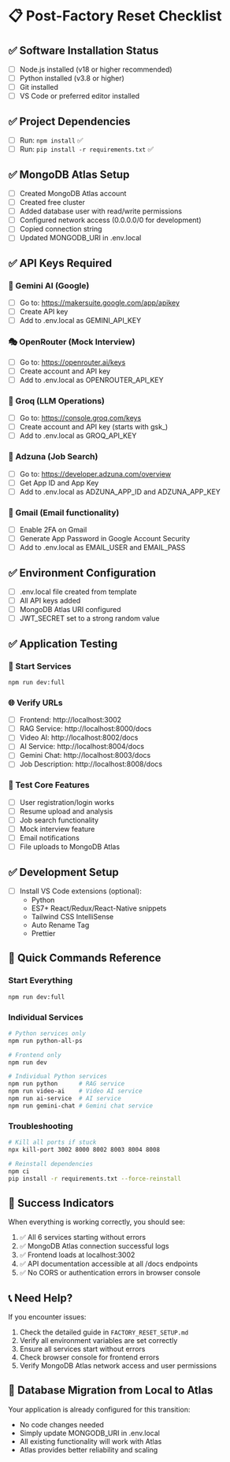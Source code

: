 # 📋 Post-Factory Reset Checklist

## ✅ Software Installation Status
- [ ] Node.js installed (v18 or higher recommended)
- [ ] Python installed (v3.8 or higher)
- [ ] Git installed
- [ ] VS Code or preferred editor installed

## ✅ Project Dependencies
- [ ] Run: `npm install` ✅
- [ ] Run: `pip install -r requirements.txt` ✅

## ✅ MongoDB Atlas Setup
- [ ] Created MongoDB Atlas account
- [ ] Created free cluster
- [ ] Added database user with read/write permissions
- [ ] Configured network access (0.0.0.0/0 for development)
- [ ] Copied connection string
- [ ] Updated MONGODB_URI in .env.local

## ✅ API Keys Required

### 🤖 Gemini AI (Google)
- [ ] Go to: https://makersuite.google.com/app/apikey
- [ ] Create API key
- [ ] Add to .env.local as GEMINI_API_KEY

### 🎭 OpenRouter (Mock Interview)
- [ ] Go to: https://openrouter.ai/keys
- [ ] Create account and API key
- [ ] Add to .env.local as OPENROUTER_API_KEY

### 🧠 Groq (LLM Operations)
- [ ] Go to: https://console.groq.com/keys
- [ ] Create account and API key (starts with gsk_)
- [ ] Add to .env.local as GROQ_API_KEY

### 💼 Adzuna (Job Search)
- [ ] Go to: https://developer.adzuna.com/overview
- [ ] Get App ID and App Key
- [ ] Add to .env.local as ADZUNA_APP_ID and ADZUNA_APP_KEY

### 📧 Gmail (Email functionality)
- [ ] Enable 2FA on Gmail
- [ ] Generate App Password in Google Account Security
- [ ] Add to .env.local as EMAIL_USER and EMAIL_PASS

## ✅ Environment Configuration
- [ ] .env.local file created from template
- [ ] All API keys added
- [ ] MongoDB Atlas URI configured
- [ ] JWT_SECRET set to a strong random value

## ✅ Application Testing

### 🚀 Start Services
```bash
npm run dev:full
```

### 🌐 Verify URLs
- [ ] Frontend: http://localhost:3002
- [ ] RAG Service: http://localhost:8000/docs
- [ ] Video AI: http://localhost:8002/docs
- [ ] AI Service: http://localhost:8004/docs
- [ ] Gemini Chat: http://localhost:8003/docs
- [ ] Job Description: http://localhost:8008/docs

### 🧪 Test Core Features
- [ ] User registration/login works
- [ ] Resume upload and analysis
- [ ] Job search functionality
- [ ] Mock interview feature
- [ ] Email notifications
- [ ] File uploads to MongoDB Atlas

## ✅ Development Setup
- [ ] Install VS Code extensions (optional):
  - Python
  - ES7+ React/Redux/React-Native snippets
  - Tailwind CSS IntelliSense
  - Auto Rename Tag
  - Prettier

## 🔧 Quick Commands Reference

### Start Everything
```bash
npm run dev:full
```

### Individual Services
```bash
# Python services only
npm run python-all-ps

# Frontend only
npm run dev

# Individual Python services
npm run python      # RAG service
npm run video-ai    # Video AI service
npm run ai-service  # AI service
npm run gemini-chat # Gemini chat service
```

### Troubleshooting
```bash
# Kill all ports if stuck
npx kill-port 3002 8000 8002 8003 8004 8008

# Reinstall dependencies
npm ci
pip install -r requirements.txt --force-reinstall
```

## 🎯 Success Indicators

When everything is working correctly, you should see:
1. ✅ All 6 services starting without errors
2. ✅ MongoDB Atlas connection successful logs
3. ✅ Frontend loads at localhost:3002
4. ✅ API documentation accessible at all /docs endpoints
5. ✅ No CORS or authentication errors in browser console

## 📞 Need Help?

If you encounter issues:
1. Check the detailed guide in `FACTORY_RESET_SETUP.md`
2. Verify all environment variables are set correctly
3. Ensure all services start without errors
4. Check browser console for frontend errors
5. Verify MongoDB Atlas network access and user permissions

## 🔄 Database Migration from Local to Atlas

Your application is already configured for this transition:
- No code changes needed
- Simply update MONGODB_URI in .env.local
- All existing functionality will work with Atlas
- Atlas provides better reliability and scaling
